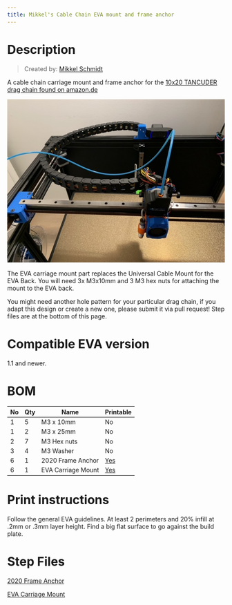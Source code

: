 ```yaml
---
title: Mikkel's Cable Chain EVA mount and frame anchor
---
```


# Description

> Created by: [Mikkel Schmidt](https://github.com/miklschmidt)

A cable chain carriage mount and frame anchor for the [10x20 TANCUDER drag chain found on amazon.de](https://www.amazon.de/gp/product/B07VGC8QJR/)

![tancuder_10x20_cable_chain](assets/tancuder_10x20_cable_chain.jpeg)

The EVA carriage mount part replaces the Universal Cable Mount for the EVA Back. You will need 3x M3x10mm and 3 M3 hex nuts for attaching the mount to the EVA back.

You might need another hole pattern for your particular drag chain, if you adapt this design or create a new one, please submit it via pull request! Step files are at the bottom of this page.

# Compatible EVA version
1.1 and newer.

# BOM
| No | Qty | Name                                           | Printable |
| -- | --- | ---------------------------------------------- | --------- |
| 1  | 5   | M3 x 10mm                                      | No        |
| 1  | 2   | M3 x 25mm                                      | No        |
| 2  | 7   | M3 Hex nuts                                    | No        |
| 3  | 4   | M3 Washer                                      | No        |
| 6  | 1   | 2020 Frame Anchor                              | [Yes](../stl/tancuder_10x20_cable_chain_2020_frame_anchor.stl) |
| 6  | 1   | EVA Carriage Mount                             | [Yes](../stl/tancuder_10x20_cable_chain_eva_mount.stl) |

# Print instructions
Follow the general EVA guidelines. At least 2 perimeters and 20% infill at .2mm or .3mm layer height. Find a big flat surface to go against the build plate.

# Step Files
[2020 Frame Anchor](../assets/tancuder_10x20_cable_chain_frame_anchor.step)

[EVA Carriage Mount](../assets/tancuder_10x20_cable_chain_eva_mount.step)